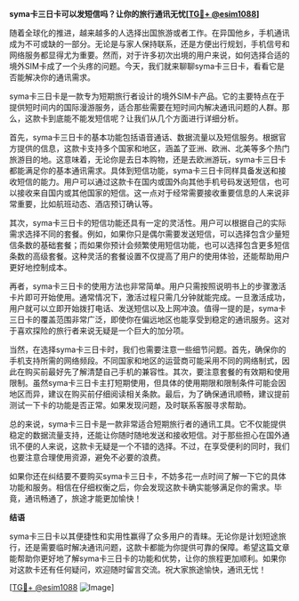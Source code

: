 **syma卡三日卡可以发短信吗？让你的旅行通讯无忧[[TG💪+ @esim1088](https://t.me/s/esim1088)]**

随着全球化的推进，越来越多的人选择出国旅游或者工作。在异国他乡，手机通讯成为不可或缺的一部分。无论是与家人保持联系，还是方便出行规划，手机信号和网络服务都显得尤为重要。然而，对于许多初次出境的用户来说，如何选择合适的境外SIM卡成了一个头疼的问题。今天，我们就来聊聊syma卡三日卡，看看它是否能解决你的通讯需求。

syma卡三日卡是一款专为短期旅行者设计的境外SIM卡产品。它的主要特点在于提供短时间内的国际漫游服务，适合那些需要在短时间内解决通讯问题的人群。那么，这款卡到底能不能发短信呢？让我们从几个方面进行详细分析。

首先，syma卡三日卡的基本功能包括语音通话、数据流量以及短信服务。根据官方提供的信息，这款卡支持多个国家和地区，涵盖了亚洲、欧洲、北美等多个热门旅游目的地。这意味着，无论你是去日本购物，还是去欧洲游玩，syma卡三日卡都能满足你的基本通讯需求。具体到短信功能，syma卡三日卡同样具备发送和接收短信的能力。用户可以通过这款卡在国内或国外向其他手机号码发送短信，也可以接收来自国内或其他国家的短信。这一点对于经常需要接收重要信息的人来说非常重要，比如航班动态、酒店预订确认等。

其次，syma卡三日卡的短信功能还具有一定的灵活性。用户可以根据自己的实际需求选择不同的套餐。例如，如果你只是偶尔需要发送短信，可以选择包含少量短信条数的基础套餐；而如果你预计会频繁使用短信功能，也可以选择包含更多短信条数的高级套餐。这种灵活的套餐设置不仅提高了用户的使用体验，还能帮助用户更好地控制成本。

再者，syma卡三日卡的使用方法也非常简单。用户只需按照说明书上的步骤激活卡片即可开始使用。通常情况下，激活过程只需几分钟就能完成。一旦激活成功，用户就可以立即开始拨打电话、发送短信以及上网冲浪。值得一提的是，syma卡三日卡的覆盖范围非常广泛，即使你在偏远地区也能享受到稳定的通讯服务。这对于喜欢探险的旅行者来说无疑是一个巨大的加分项。

当然，在选择syma卡三日卡时，我们也需要注意一些细节问题。首先，确保你的手机支持所需的网络频段。不同国家和地区的运营商可能采用不同的网络制式，因此在购买前最好先了解清楚自己手机的兼容性。其次，要注意套餐的有效期和使用限制。虽然syma卡三日卡主打短期使用，但具体的使用期限和限制条件可能会因地区而异，建议在购买前仔细阅读相关条款。最后，为了确保通讯顺畅，建议提前测试一下卡的功能是否正常。如果发现问题，及时联系客服寻求帮助。

总的来说，syma卡三日卡是一款非常适合短期旅行者的通讯工具。它不仅能提供稳定的数据流量支持，还能让你随时随地发送和接收短信。对于那些担心在国外通讯不便的人来说，这款卡无疑是一个不错的选择。不过，在享受便利的同时，我们也要注意合理使用资源，避免不必要的浪费。

如果你还在纠结要不要购买syma卡三日卡，不妨多花一点时间了解一下它的具体功能和服务。相信在仔细权衡之后，你会发现这款卡确实能够满足你的需求。毕竟，通讯畅通了，旅途才能更加愉快！

**结语**

syma卡三日卡以其便捷性和实用性赢得了众多用户的青睐。无论你是计划短途旅行，还是需要临时解决通讯问题，这款卡都能为你提供可靠的保障。希望这篇文章能帮助你更好地了解syma卡三日卡的功能和优势，让你的旅程更加顺利。如果你对这款卡还有任何疑问，欢迎随时留言交流。祝大家旅途愉快，通讯无忧！

[[TG💪+ @esim1088](https://t.me/s/esim1088) ![Image](https://i.postimg.cc/4NQfJmqS/Snipaste-2025-05-13-00-14-12.png)]